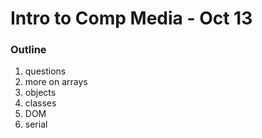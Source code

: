 # Intro to Comp Media - Oct 13

### Outline
1. questions
2. more on arrays
3. objects
4. classes
5. DOM
6. serial
